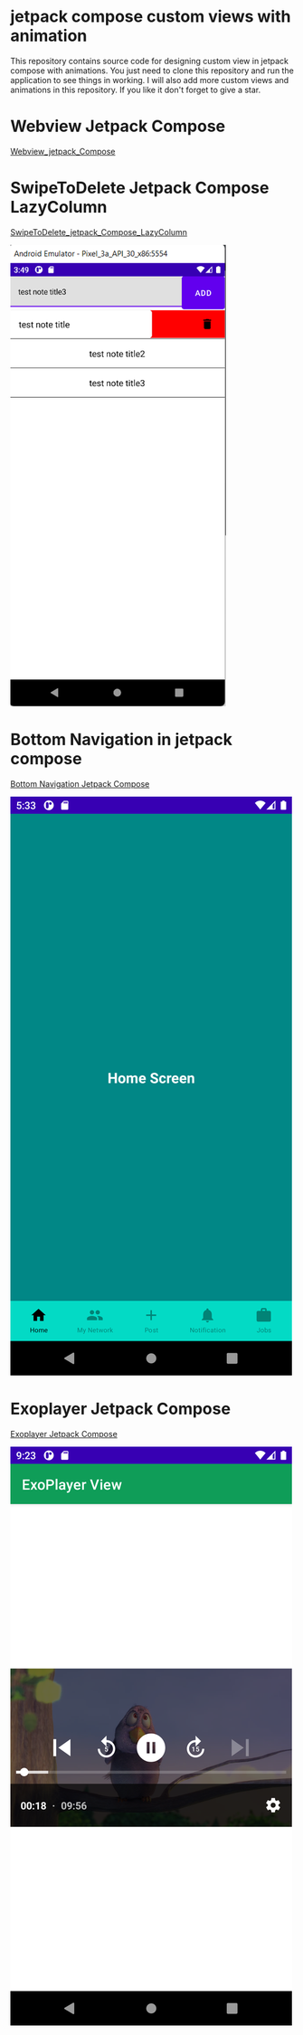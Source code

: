 # jetpack compose custom views with animation

This repository contains source code for designing custom view in jetpack compose with animations.
You just need to clone this repository and run the application to see things in working.
I will also add more custom views and animations in this repository.
If you like it don't forget to give a star.


# Webview Jetpack Compose
[Webview_jetpack_Compose](https://github.com/DaaniDev/jetpack_compose_animations/tree/master/app/src/main/java/com/daanidev/compose/ui/webview)

# SwipeToDelete Jetpack Compose LazyColumn
[SwipeToDelete_jetpack_Compose_LazyColumn](https://github.com/DaaniDev/jetpack_compose_animations/tree/master/app/src/main/java/com/daanidev/compose/ui/listview)


![alt text](https://github.com/DaaniDev/jetpack_compose_animations/blob/master/images/bottom_navigation/swipetodimiss.png?raw=true)

# Bottom Navigation in jetpack compose
[Bottom Navigation Jetpack Compose](https://github.com/DaaniDev/jetpack_compose_animations/tree/master/app/src/main/java/com/daanidev/compose/bottomnav)

![alt text](https://github.com/DaaniDev/jetpack_compose_animations/blob/master/images/bottom_navigation/Screenshot_1637497996.png?raw=true)

# Exoplayer Jetpack Compose
[Exoplayer Jetpack Compose](https://github.com/DaaniDev/jetpack_compose_animations/tree/master/app/src/main/java/com/daanidev/compose/ui/exoplayer)

![alt text](https://github.com/DaaniDev/jetpack_compose_animations/blob/master/images/bottom_navigation/exoplayer_output.png?raw=true)

